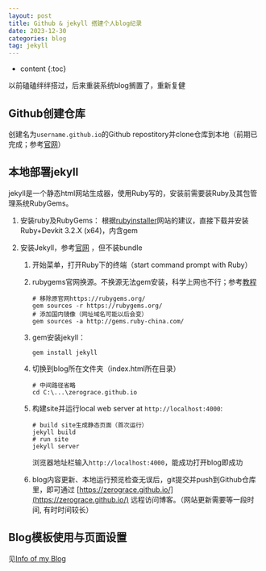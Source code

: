 ```yaml
---
layout: post
title: Github & jekyll 搭建个人blog纪录
date: 2023-12-30
categories: blog
tag: jekyll
---
```


* content
{:toc}



以前磕磕绊绊搭过，后来重装系统blog搁置了，重新复健

## Github创建仓库

创建名为`username.github.io`的Github repostitory并clone仓库到本地（前期已完成；参考[官网](https://pages.github.com/)）

## 本地部署jekyll

jekyll是一个静态html网站生成器，使用Ruby写的，安装前需要装Ruby及其包管理系统RubyGems。

1. 安装ruby及RubyGems： 根据[rubyinstaller](https://rubyinstaller.org/downloads/)网站的建议，直接下载并安装Ruby+Devkit 3.2.X (x64)，内含gem

2. 安装Jekyll，参考[官网](https://jekyllrb.com/docs/step-by-step/01-setup/) ，但不装bundle

   1. 开始菜单，打开Ruby下的终端（start command prompt with Ruby）

   2. rubygems官网换源。不换源无法gem安装，科学上网也不行；参考[教程](https://juejin.cn/post/6998395351744921637)

      ```shell
      # 移除原官网https://rubygems.org/
      gem sources -r https://rubygems.org/
      # 添加国内镜像（网址域名可能以后会变）
      gem sources -a http://gems.ruby-china.com/
      ```

   3. gem安装jekyll：

      ```shell
      gem install jekyll
      ```

   4. 切换到blog所在文件夹（index.html所在目录）

      ```shell
      # 中间路径省略
      cd C:\...\zerograce.github.io
      ```

   5. 构建site并运行local web server at `http://localhost:4000`:

      ```shell
      # build site生成静态页面（首次运行）
      jekyll build
      # run site
      jekyll server
      ```

      浏览器地址栏输入`http://localhost:4000`，能成功打开blog即成功

   6. blog内容更新、本地运行预览检查无误后，git提交并push到Github仓库里，即可通过 [https://zerograce.github.io/](https://zerograce.github.io/) 远程访问博客。（网站更新需要等一段时间, 有时时间较长）

## Blog模板使用与页面设置

见[Info of my Blog](https://zerograce.github.io/2023/12/30/Info-of-my-Blog/)



